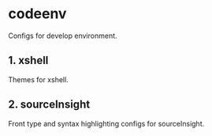 # codeenv
Configs for develop environment.

## 1. xshell
Themes for xshell.

## 2. sourceInsight
Front type and syntax highlighting configs for sourceInsight.

